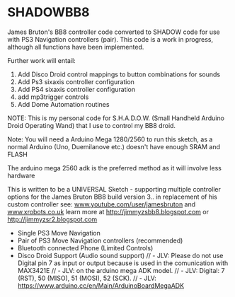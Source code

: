 # SHADOWBB8
James Bruton's BB8 controller code converted to SHADOW code for use with PS3 Navigation controllers (pair).
This code is a work in progress, although all functions have been implemented.  

Further work will entail:
1. Add Disco Droid control mappings to button combinations for sounds
2. Add Ps3 sixaxis controller configuration
3. Add PS4 sixaxis controller configuration
4. add mp3trigger controls
5. Add Dome Automation routines

NOTE: This is my personal code for S.H.A.D.O.W. (Small Handheld Arduino Droid Operating Wand) that I use to control my BB8 droid.

Note: You will need a Arduino Mega 1280/2560 to run this sketch,
as a normal Arduino (Uno, Duemilanove etc.) doesn't have enough SRAM and FLASH

The arduino mega 2560 adk is the preferred method as it will involve less hardware

This is written to be a UNIVERSAL Sketch - supporting multiple controller options
for the James Bruton BB8 build version 3.. in replacement of his custom controller
see: www.youtube.com/user/jamesbruton and www.xrobots.co.uk
learn more at http://jimmyzsbb8.blogspot.com or http://jimmyzsr2.blogspot.com

- Single PS3 Move Navigation
- Pair of PS3 Move Navigation controllers (recommended)
- Bluetooth connected Phone (Limited Controls)
- Disco Droid Support (Audio sound support)
//      - JLV: Please do not use Digital pin 7 as input or output because is used in the comunication with MAX3421E
//      - JLV: on the arduino mega ADK model. 
//      - JLV: Digital: 7 (RST), 50 (MISO), 51 (MOSI), 52 (SCK).
//      - JLV: https://www.arduino.cc/en/Main/ArduinoBoardMegaADK

